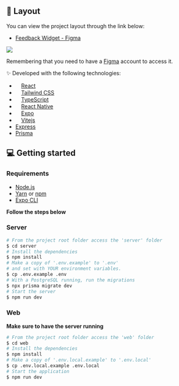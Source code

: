 <p align="center">
  
</p>


<p align="center">
</p>

## 🔖 Layout

You can view the project layout through the link below:

- [Feedback Widget - Figma](https://www.figma.com/community/file/1102912516166573468)

<a>
<img src="https://user-images.githubusercontent.com/89225210/186669267-7aa78dc0-10ca-472f-8d26-62e028ba1b7c.jpg">
</a>

Remembering that you need to have a [Figma](http://figma.com/) account to access it.


✨ Developed with the following technologies:
- <img src="https://user-images.githubusercontent.com/89225210/154761002-389268dc-1404-4e8e-96ed-6f83916ae9ef.png" height="15px"/>[React](https://reactjs.org)
- <img src="https://user-images.githubusercontent.com/89225210/169611439-0b610544-c401-4bf1-814d-3ce12774c37d.png" height="15px"/>[Tailwind CSS](https://tailwindcss.com/)
- <img src="https://user-images.githubusercontent.com/89225210/154760385-8c7a5ab6-c15e-4dee-b285-d0ca77952d29.png"  height="15px"/>[TypeScript](https://www.typescriptlang.org/)
- <img src="https://user-images.githubusercontent.com/89225210/169612090-a7f2cf9c-4ad7-47de-bb6a-5b02a08e3037.png"  height="15px"/>[React Native](https://reactnative.dev/)
- <img src="https://user-images.githubusercontent.com/89225210/169613173-3cf9520e-f2b7-46de-be7a-8516a7b3939f.png"  height="15px"/>[Expo](https://expo.io/)
- <img src="https://vitejs.dev/logo.svg" height="15px"/>[Vitejs](https://vitejs.dev/)
- [Express](https://expressjs.com/)
- [Prisma](https://www.prisma.io/)

## 💻 Getting started

### Requirements

- [Node.js](https://nodejs.org/en/)
- [Yarn](https://classic.yarnpkg.com/) or [npm](https://www.npmjs.com/package/npm)
- [Expo CLI](https://docs.expo.dev/workflow/expo-cli)


**Follow the steps below**

### Server

```bash
# From the project root folder access the 'server' folder
$ cd server
# Install the dependencies
$ npm install
# Make a copy of '.env.example' to '.env'
# and set with YOUR environment variables.
$ cp .env.example .env
# With a PostgreSQL running, run the migrations
$ npx prisma migrate dev
# Start the server
$ npm run dev
```

### Web

**Make sure to have the server running**

```bash
# From the project root folder access the 'web' folder
$ cd web
# Install the dependencies
$ npm install
# Make a copy of '.env.local.example' to '.env.local'
$ cp .env.local.example .env.local
# Start the application
$ npm run dev
```



